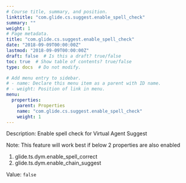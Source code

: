 ```yaml
---
# Course title, summary, and position.
linktitle: "com.glide.cs.suggest.enable_spell_check"
summary: ""
weight: 1
# Page metadata.
title: "com.glide.cs.suggest.enable_spell_check"
date: "2018-09-09T00:00:00Z"
lastmod: "2018-09-09T00:00:00Z"
draft: false  # Is this a draft? true/false
toc: true  # Show table of contents? true/false
type: docs  # Do not modify.

# Add menu entry to sidebar.
# - name: Declare this menu item as a parent with ID name.
# - weight: Position of link in menu.
menu:
  properties:
    parent: Properties
    name: "com.glide.cs.suggest.enable_spell_check"
    weight: 1
---
```


Description: Enable spell check for Virtual Agent Suggest

Note: This feature will work best if below 2 properties are also enabled
1) glide.ts.dym.enable_spell_correct
2) glide.ts.dym.enable_chain_suggest


Value: `false`